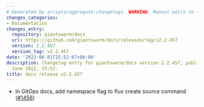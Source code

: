 ```yaml
---
# Generated by scripts/aggregate-changelogs. WARNING: Manual edits to this files will be overwritten.
changes_categories:
- Documentation
changes_entry:
  repository: giantswarm/docs
  url: https://github.com/giantswarm/docs/releases/tag/v2.2.457
  version: 2.2.457
  version_tag: v2.2.457
date: '2022-06-01T15:52:07+00:00'
description: Changelog entry for giantswarm/docs version 2.2.457, published on 01
  June 2022, 15:52.
title: docs release v2.2.457
---
```


- In GitOps docs, add namespace flag to flux create source command ([#1456](https://github.com/giantswarm/docs/pull/1456))
